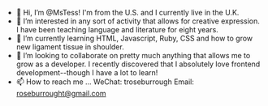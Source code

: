 - 👋 Hi, I’m @MsTess! I'm from the U.S. and I currently live in the U.K.
- 👀 I’m interested in any sort of activity that allows for creative expression. I have been teaching language and literature for eight years.
- 🌱 I’m currently learning HTML, Javascript, Ruby, CSS and how to grow new ligament tissue in shoulder.
- 💞️ I’m looking to collaborate on pretty much anything that allows me to grow as a developer. I recently discovered that I absolutely love frontend development--though I have a lot to learn!
- 📫 How to reach me ...
        WeChat: troseburrough
        Email: roseburrought@gmail.com
<!---
MsTess/MsTess is a ✨ special ✨ repository because its `README.md` (this file) appears on your GitHub profile.
You can click the Preview link to take a look at your changes.
--->
